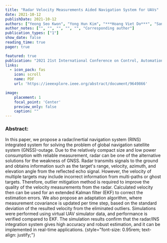 ```yaml
---
title: "Radar Velocity Measurements Aided Navigation System for UAVs"
date: 2021-10-12
publishDate: 2021-10-12
authors: ["Yeong Seo Kwon", "Yong Hun Kim", "***Hoang Viet Do***", "San Hee Kang", "Hak Ju Kim", "Jin Woo Song"]
author_notes: ["", "", "", "", "", "Corresponding author"]
publication_types: ["1"]
show_date: false
reading_time: true
pager: true

featured: true
publication: "2021 21st International Conference on Control, Automation and Systems (ICCAS), Jeju, Korea, Republic of, 2021, pp. 472-476"
links:
  - icon_pack: fas
    icon: scroll
    name: PDF
    url: 'https://ieeexplore.ieee.org/abstract/document/9649866'

image:
    placement: 1
    focal_point: 'Center'
    preview_only: false
    caption: ""
---
```


### Abstract:

In this paper, we propose a radar/inertial navigation system (RINS) integrated system for solving the problem of global navigation satellite system (GNSS)-outage. Due to the relatively compact size and low power consumption with reliable measurement, radar can be one of the alternative solutions for the weakness of GNSS. Radar transmits signals to the ground and obtains information such as the target's range, velocity, azimuth, and elevation angle from the reflected echo signal. However, the velocity of multiple targets may include incorrect information from multi-paths or ghost targets. Therefore, outlier mitigation method is required to improve the quality of the velocity measurements from the radar. Calculated velocity then can be used for an extended Kalman filter (EKF) to correct the estimation errors. We also propose an adaptation algorithm, where measurement covariance is updated per time step, based on the standard deviation of the resulted velocity from the eliminated outliers. Simulations were performed using virtual UAV simulator data, and performance is verified compared to EKF. The simulation results confirm that the radar/INS integration system gives high accuracy and robust estimation, and it can be implemented in real-time applications.
{style="font-size: 0.95rem; text-align: justify;"}
